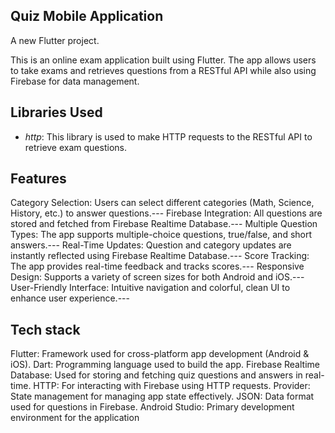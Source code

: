 ## Quiz Mobile Application

A new Flutter project.

This is an online exam application built using Flutter. The app allows users to take exams and retrieves questions from a RESTful API while also using Firebase for data management.

## Libraries Used

- *http*: This library is used to make HTTP requests to the RESTful API to retrieve exam questions.

## Features
Category Selection: Users can select different categories (Math, Science, History, etc.) to answer questions.---
Firebase Integration: All questions are stored and fetched from Firebase Realtime Database.---
Multiple Question Types: The app supports multiple-choice questions, true/false, and short answers.---
Real-Time Updates: Question and category updates are instantly reflected using Firebase Realtime Database.---
Score Tracking: The app provides real-time feedback and tracks scores.---
Responsive Design: Supports a variety of screen sizes for both Android and iOS.---
User-Friendly Interface: Intuitive navigation and colorful, clean UI to enhance user experience.---


## Tech stack

Flutter: Framework used for cross-platform app development (Android & iOS).
Dart: Programming language used to build the app.
Firebase Realtime Database: Used for storing and fetching quiz questions and answers in real-time.
HTTP: For interacting with Firebase using HTTP requests.
Provider: State management for managing app state effectively.
JSON: Data format used for questions in Firebase.
Android Studio: Primary development environment for the application



